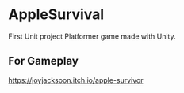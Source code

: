 # AppleSurvival
First Unit project
Platformer game made with Unity.
## For Gameplay
https://joyjacksoon.itch.io/apple-survivor
